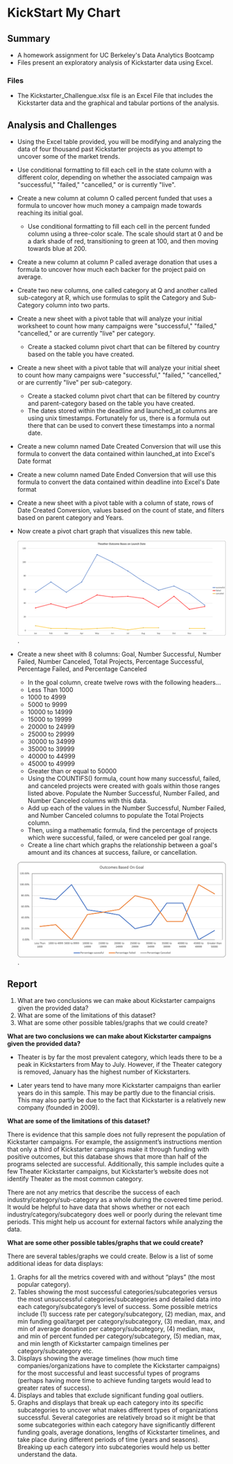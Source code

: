 # KickStart My Chart
## Summary
* A homework assignment for UC Berkeley's Data Analytics Bootcamp
* Files present an exploratory analysis of Kickstarter data using Excel.
### Files

* The Kickstarter_Challengue.xlsx file is an Excel File that includes the Kickstarter data and the graphical and tabular portions of the analysis.


## Analysis and Challenges
* Using the Excel table provided, you will be modifying and analyzing the data of four thousand past Kickstarter projects as you attempt to uncover some of the market trends.
* Use conditional formatting to fill each cell in the state column with a different color, depending on whether the associated campaign was "successful," "failed," "cancelled," or is currently "live".
* Create a new column at column O called percent funded that uses a formula to uncover how much money a campaign made towards reaching its initial goal.
  * Use conditional formatting to fill each cell in the percent funded column using a three-color scale. The scale should start at 0 and be a dark shade of red, transitioning to green at 100, and then moving towards blue at 200.
* Create a new column at column P called average donation that uses a formula to uncover how much each backer for the project paid on average.
* Create two new columns, one called category at Q and another called sub-category at R, which use formulas to split the Category and Sub-Category column into two parts.
* Create a new sheet with a pivot table that will analyze your initial worksheet to count how many campaigns were "successful," "failed," "cancelled," or are currently "live" per category.
  * Create a stacked column pivot chart that can be filtered by country based on the table you have created.
* Create a new sheet with a pivot table that will analyze your initial sheet to count how many campaigns were "successful," "failed," "cancelled," or are currently "live" per sub-category.
  * Create a stacked column pivot chart that can be filtered by country and parent-category based on the table you have created.
  * The dates stored within the deadline and launched_at columns are using unix timestamps. Fortunately for us, there is a formula out there that can be used to convert these timestamps into a normal date.
* Create a new column named Date Created Conversion that will use this formula to convert the data contained within launched_at into Excel's Date format
* Create a new column named Date Ended Conversion that will use this formula to convert the data contained within deadline into Excel's Date format
* Create a new sheet with a pivot table with a column of state, rows of Date Created Conversion, values based on the count of state, and filters based on parent category and Years.
* Now create a pivot chart graph that visualizes this new table.
	 
	 
	 ![](Resources/Theater_Outcomes_vs_Launch.png). 
	 



* Create a new sheet with 8 columns: Goal, Number Successful, Number Failed, Number Canceled, Total Projects, Percentage Successful, Percentage Failed, and Percentage Canceled
  * In the goal column, create twelve rows with the following headers...
  * Less Than 1000
  * 1000 to 4999
  * 5000 to 9999
  * 10000 to 14999
  * 15000 to 19999
  * 20000 to 24999
  * 25000 to 29999
  * 30000 to 34999
  * 35000 to 39999
  * 40000 to 44999
  * 45000 to 49999
  * Greater than or equal to 50000
  * Using the COUNTIFS() formula, count how many successful, failed, and canceled projects were created with goals within those ranges listed above. Populate the Number Successful, Number Failed, and Number Canceled columns with this data.
  * Add up each of the values in the Number Successful, Number Failed, and Number Canceled columns to populate the Total Projects column.
  * Then, using a mathematic formula, find the percentage of projects which were successful, failed, or were canceled per goal range.
  * Create a line chart which graphs the relationship between a goal's amount and its chances at success, failure, or cancellation.

  
  ![](Resources/Outcomes_vs_Goals.png).  

  

  

  
## Report

1. What are two conclusions we can make about Kickstarter campaigns given the provided data?
2. What are some of the limitations of this dataset?
3. What are some other possible tables/graphs that we could create?


**What are two conclusions we can make about Kickstarter campaigns given the    provided data?**
   
  *  Theater is by far the most prevalent category, which leads there to be a peak in Kickstarters from May to July. However, if the Theater category is removed, January has the highest number of Kickstarters.
   
  *  Later years tend to have many more Kickstarter campaigns than earlier years do in this sample. This may be partly due to the financial crisis. This may also partly be due to the fact that Kickstarter is a relatively new company (founded in 2009).
  
**What are some of the limitations of this dataset?**

There is evidence that this sample does not fully represent the population of Kickstarter campaigns. For example, the assignment’s instructions mention that only a third of Kickstarter campaigns make it through funding with positive outcomes, but this database shows that more than half of the programs selected are successful. Additionally, this sample includes quite a few Theater Kickstarter campaigns, but Kickstarter’s website does not identify Theater as the most common category.

There are not any metrics that describe the success of each industry/category/sub-category as a whole during the covered time period. It would be helpful to have data that shows whether or not each industry/category/subcategory does well or poorly during the relevant time periods. This might help us account for external factors while analyzing the data.  

  
**What are some other possible tables/graphs that we could create?**

There are several tables/graphs we could create. Below is a list of some additional ideas for data displays:
1. Graphs for all the metrics covered with and without “plays” (the most popular category).
2.	Tables showing the most successful categories/subcategories versus the most unsuccessful categories/subcategories and detailed data into each category/subcategory’s level of success. Some possible metrics include (1) success rate per category/subcategory, (2) median, max, and min funding goal/target per category/subcategory, (3) median, max, and min of average donation per category/subcategory, (4) median, max, and min of percent funded per category/subcategory, (5) median, max, and min length of Kickstarter campaign timelines per category/subcategory etc.
3.	Displays showing the average timelines (how much time companies/organizations have to complete the Kickstarter campaigns) for the most successful and least successful types of programs (perhaps having more time to achieve funding targets would lead to greater rates of success).
4.	Displays and tables that exclude significant funding goal outliers.
5.	Graphs and displays that break up each category into its specific subcategories to uncover what makes different types of organizations successful. Several categories are relatively broad so it might be that some subcategories within each category have significantly different funding goals, average donations, lengths of Kickstarter timelines, and take place during different periods of time (years and seasons). Breaking up each category into subcategories would help us better understand the data.
